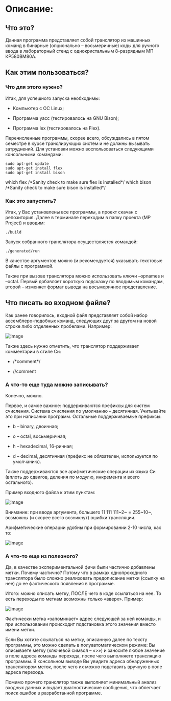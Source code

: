 Описание:
=========

Что это?
--------

Данная программа представляет собой транслятор из машинных команд в
бинарные (опционально – восьмеричные) коды для ручного ввода в
лабораторный стенд с однокристальным 8-разрядным МП КР580ВМ80А.

Как этим пользоваться?
----------------------

### Что для этого нужно?

Итак, для успешного запуска необходимы:

-   Компьютер с ОС Linux;

-   Программа yacc (тестировалось на GNU Bison);

-   Программа lex (тестировалось на Flex).

Перечисленные программы, скорее всего, обсуждались в пятом семестре в
курсе транслирующих систем и не должны вызывать затруднений. Для
установки можно воспользоваться следующими консольными командами:

    sudo apt-get update
    sudo apt-get install flex
    sudo apt-get install bison

which flex /\*Sanity check to make sure flex is installed\*/
which bison /\*Sanity check to make sure bison is installed\*/

### Как это запустить?

Итак, у Вас установлены все программы, а проект скачан с репозитория.
Далее в терминале переходим в папку проекта (MP Project) и вводим:

    ./build

Запуск собранного транслятора осуществляется командой:

    ./generated/run

В качестве аргументов можно (и рекомендуется) указывать текстовые файлы
с программой.

Также при вызове транслятора можно использовать ключи –opnames и –octal.
Первый добавляет короткую подсказку по вводимым командам, второй –
изменяет формат вывода на восьмеричное представление.

Что писать во входном файле?
----------------------------

Как ранее говорилось, входной файл представляет собой набор
ассемблеро-подобных команд, следующих друг за другом на новой строке
либо отделенных пробелами. Например:

![image](https://user-images.githubusercontent.com/43096732/118685722-fc2eab00-b80b-11eb-973a-69c2e30c03ed.png)

Также здесь нужно отметить, что транслятор поддерживает комментарии в
стиле Си:

-   /\*comment\*/

-   //comment

### А что-то еще туда можно записывать?

Конечно, можно.

Первое, и самое важное: поддерживаются префиксы для систем счисления.
Система счисления по умолчанию – десятичная. Учитывайте это при
написании программ. Остальные поддерживаемые префиксы:

-   b – binary, двоичная;

-   o – octal, восьмеричная;

-   h – hexadecimal, 16-ричная;

-   d – decimal, десятичная (префикс не обязателен, используется
    по умолчанию).

Также поддерживаются все арифметические операции из языка Си (вплоть до
сдвигов, деления по модулю, инкремента и всего остального).

Пример входного файла к этим пунктам:

![image](https://user-images.githubusercontent.com/43096732/118685749-02bd2280-b80c-11eb-8212-f2da15b7dfda.png)

Внимание: при вводе аргумента, большего 11 111 111~2~ = 255~10~,
возможны (и скорее всего возникнут) ошибки трансляции.

Арифметические операции удобны при формировании 2-10 числа, как то:

![image](https://user-images.githubusercontent.com/43096732/118685775-09e43080-b80c-11eb-958d-6487e3410dc5.png)

### А что-то еще из полезного?

Да, в качестве экспериментальной фичи были частично добавлены метки.
Почему частично? Потому что в рамках однопроходного транслятора было
сложно реализовать предописание метки (ссылку на нее) до ее фактического
появления в программе.

Итого: можно описать метку, ПОСЛЕ чего в коде ссылаться на нее. То есть
переходы по меткам возможны только «вверх». Пример:

![image](https://user-images.githubusercontent.com/43096732/118685801-123c6b80-b80c-11eb-98f5-0eacd30c578f.png)

Фактически метка «запоминает» адрес следующей за ней команды, и при
использовании происходит подстановка этого значения вместо имени метки.

Если Вы хотите ссылаться на метку, описанную далее по тексту программы,
это можно сделать в полуавтоматическом режиме: Вы описываете метку
(ключевой символ – «&gt;») и заносите любое значение в поле адреса
команды перехода, после чего выполняете трансляцию программы. В
консольном выводе Вы увидите адреса обнаруженных транслятором меток,
после чего их можно подставить вручную в поле адреса перехода.

Помимо прочего транслятор также выполняет минимальный анализ входных
данных и выдает диагностические сообщения, что облегчает поиск ошибок в
разработанной программе.
